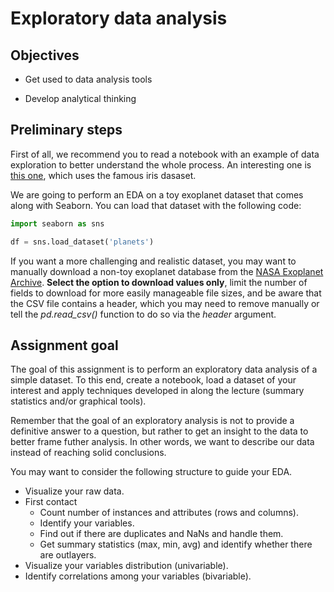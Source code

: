 # Exploratory data analysis

## Objectives

* Get used to data analysis tools

* Develop analytical thinking

## Preliminary steps

First of all, we recommend you to read a notebook with an example of data exploration to better understand the whole process. An interesting one is [this one](https://www.geeksforgeeks.org/exploratory-data-analysis-on-iris-dataset/), which uses the famous iris dasaset.

We are going to perform an EDA on a toy exoplanet dataset that comes along with Seaborn. You can load that dataset with the following code:

```Python
import seaborn as sns

df = sns.load_dataset('planets')
```

If you want a more challenging and realistic dataset, you may want to manually download a non-toy exoplanet database from the [NASA Exoplanet Archive](https://exoplanetarchive.ipac.caltech.edu/index.html). **Select the option to download values only**, limit the number of fields to download for more easily manageable file sizes, and be aware that the CSV file contains a header, which you may need to remove manually or tell the *pd.read_csv()* function to do so via the *header* argument.

## Assignment goal

The goal of this assignment is to perform an exploratory data analysis of a simple dataset. To this end, create a notebook, load a dataset of your interest and apply techniques developed in along the lecture (summary statistics and/or graphical tools).

Remember that the goal of an exploratory analysis is not to provide a definitive answer to a question, but rather to get an insight to the data to better frame futher analysis. In other words, we want to describe our data instead of reaching solid conclusions.

You may want to consider the following structure to guide your EDA.

- Visualize your raw data.
- First contact
  - Count number of instances and attributes (rows and columns).
  - Identify your variables.
  - Find out if there are duplicates and NaNs and handle them.
  - Get summary statistics (max, min, avg) and identify whether there are outlayers.
- Visualize your variables distribution (univariable).
- Identify correlations among your variables (bivariable).
